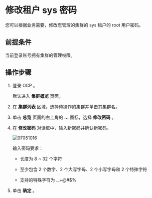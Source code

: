 修改租户 sys 密码
================================

您可以根据业务需要，修改您管理的集群的 sys 租户的 root 用户密码。

前提条件
-------------------------

当前登录账号拥有集群的管理权限。

操作步骤
-------------------------

1. 登录 OCP 。

   默认进入 **集群概览** 页面。

2. 在 **集群列表** 区域，选择待操作的集群并单击其集群名。

3. 单击 **总览** 页面的右上角的 **...** 图标，选择 **修改密码** 。

4. 在 **修改密码** 对话框中，输入新密码并确认新密码。

   ![07051016](http://icms-x-dita.oss-cn-zhangjiakou.aliyuncs.com/xdita-output/zh-CN/task14977521/images/p291191.png?Expires=7258146976&OSSAccessKeyId=LTAIJfoPL6wmrirR&Signature=e7hF%2Bw5T27rdfSEDbHuanhjdI2Y%3D)

   输入密码要求：
   * 长度为 8 \~ 32 个字符

   * 至少包含 2 个数字、2 个大写字母、2 个小写字母和 2 个特殊字符

   * 支持的特殊字符为 ._+@#$%

5. 单击 **确定** 。
